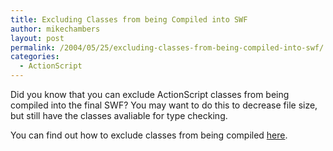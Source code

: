 ```yaml
---
title: Excluding Classes from being Compiled into SWF
author: mikechambers
layout: post
permalink: /2004/05/25/excluding-classes-from-being-compiled-into-swf/
categories:
  - ActionScript
---
```



Did you know that you can exclude ActionScript classes from being compiled into the final SWF? You may want to do this to decrease file size, but still have the classes avaliable for type checking.

You can find out how to exclude classes from being compiled [here][1].

 [1]: http://livedocs.macromedia.com/flash/mx2004/main/wwhelp/wwhimpl/common/html/wwhelp.htm?context=Flash_MX_2004_Documentation&file=09_cre29.htm